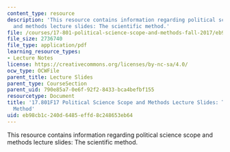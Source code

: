 ```yaml
---
content_type: resource
description: 'This resource contains information regarding political science scope
  and methods lecture slides: The scientific method.'
file: /courses/17-801-political-science-scope-and-methods-fall-2017/eb98cb1c240d6485effd8c248653eb64_MIT17_801F17_Week1.pdf
file_size: 2736740
file_type: application/pdf
learning_resource_types:
- Lecture Notes
license: https://creativecommons.org/licenses/by-nc-sa/4.0/
ocw_type: OCWFile
parent_title: Lecture Slides
parent_type: CourseSection
parent_uid: 790e85a7-0e6f-92f2-8433-bca4befbf155
resourcetype: Document
title: '17.801F17 Political Science Scope and Methods Lecture Slides: The Scientific
  Method'
uid: eb98cb1c-240d-6485-effd-8c248653eb64
---
```

This resource contains information regarding political science scope and methods lecture slides: The scientific method.
